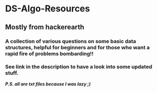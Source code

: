 # DS-Algo-Resources
## Mostly from hackerearth
### A collection of various questions on some basic data structures, helpful for beginners and for those who want a rapid fire of problems bombarding!!
### See link in the description to have a look into some updated stuff.
**_P.S. all are txt files because I was lazy ;)_**
